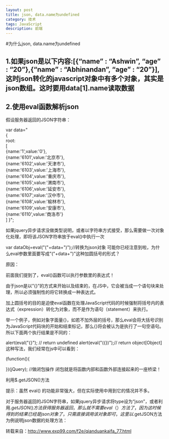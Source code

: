```yaml
---
layout: post
title: json, data.name为undefined
category: 技术
tags: JavaScript
description: 前端
---
```


#为什么json, data.name为undefined

## 1.如果json是以下内容:[{“name” : “Ashwin”, “age” : “20”},{“name” : “Abhinandan”, “age” : “20”}],这时json转化的javascript对象中有多个对象，其实是json数组。这时要用data[1].name读取数据

## 2.使用eval函数解析json

假设服务器返回的JSON字符串：

var data="  
{  
root:  
[  
{name:'1',value:'0'},  
{name:'6101',value:'北京市'},  
{name:'6102',value:'天津市'},  
{name:'6103',value:'上海市'},  
{name:'6104',value:'重庆市'},  
{name:'6105',value:'渭南市'},  
{name:'6106',value:'延安市'},  
{name:'6107',value:'汉中市'},  
{name:'6108',value:'榆林市'},  
{name:'6109',value:'安康市'},  
{name:'6110',value:'商洛市'}  
] 
}";  

如果jquery异步请求没做类型说明，或者以字符串方式接受，那么需要做一次对象化处理，即将该JSON字符串放于eval()中执行一次

var dataObj=eval("("+data+")");//转换为json对象 
可能你已经注意到啦，为什么eval参数里面要写成"("+data+")"这种加圆括号的形式？

原因：

前面我们提到了，eval()函数可以执行参数里的表达式！

由于json是以”{}”的方式来开始以及结束的，在JS中，它会被当成一个语句块来处理，所以必须强制性的将它转换成一种表达式。

加上圆括号的目的是迫使eval函数在处理JavaScript代码的时候强制将括号内的表达式（expression）转化为对象，而不是作为语句（statement）来执行。

举一个例子，例如对象字面量{}，如若不加外层的括号，那么eval会将大括号识别为JavaScript代码块的开始和结束标记，那么{}将会被认为是执行了一句空语句。所以下面两个执行结果是不同的：

alert(eval("{}"); // return undefined 
alert(eval("({})");// return object[Object] 
这种写法，我们经常在js中可以看到：

(function(){ 
 
})(jQuery);  //做闭包操作 
闭包就是将函数内部和函数外部连接起来的一座桥梁！

利用$.getJSON()方法

提示：虽然 eval() 的功能非常强大，但在实际使用中用到它的情况并不多。

对于服务器返回的JSON字符串，如果jquery异步请求将type设为“json”，或者利用$.getJSON()方法获得服务器返回，那么就不需要eval（）方法了，因为这时候得到的结果已经是json对象了，只需直接调用该对象即可，这里以$.getJSON方法为例说明json数据的处理方法：

转载来自：http://www.exp99.com/f2e/qianduankaifa_77.html


